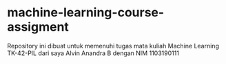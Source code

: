 # machine-learning-course-assigment
Repository ini dibuat untuk memenuhi tugas mata kuliah Machine Learning TK-42-PIL dari saya Alvin Anandra B dengan NIM 1103190111
